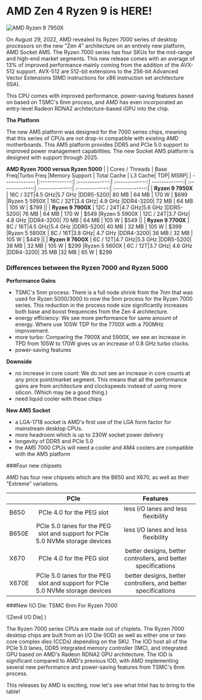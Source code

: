 # AMD Zen 4 Ryzen 9 is HERE!
![AMD Ryzen 9 7950X](https://images.anandtech.com/doci/17585/Ryzen%209%207950X%20Feature_678x452.jpg)

On August 29, 2022, AMD revealed its Ryzen 7000 series of desktop processors on the new "Zen 4" architecture on an entirely new platform, AMD Socket AM5. The Ryzen 7000 series has four SKUs for the mid-range and high-end market segments. This new release comes with an average of 13% of improved performance mainly coming from the addition of the AVX-512 support. AVX-512 are 512-bit extensions to the 256-bit Advanced Vector Extensions SIMD instructions for x86 instruction set architecture (ISA). 

This CPU comes with improved performance, power-saving features based on based on TSMC's 6nm process, and AMD has even incorporated an entry-level Radeon RDNA2 architecture-based iGPU into the chip.

**The Platform**

The new AM5 platform was designed for the 7000 series chips, meaning that this series of CPUs are not drop-in compatible with existing AMD motherboards. This AM5 platform provides DDR5 and PCIe 5.0 support to improved power management capabilities. The new Socket AM5 platform is designed with support through 2025. 


**AMD Ryzen 7000 versus Ryzen 5000**
|               |   Cores / Threads  | Base Freq|Turbo Freq |Memory Support | Total Cache | L3 Cache| TDP| MSRP| 
| ------------- |:-------------:| :-------------:| :-------------:| -------------:| :-------------:| :-------------:| :-------------:| :-------------:| 
| **Ryzen 9 7950X**   | 16C / 32T|4.5 GHz|5.7 GHz |DDR5-5200| 80 MB | 64 MB | 170 W | $699
|Ryzen 5 5950X |  16C / 32T|3.4 GHz| 4.9 GHz |DDR4-3200| 72 MB | 64 MB |  105 W | $799
||
| **Ryzen 9 7900X**   | 12C / 24T|4.7 GHz|5.6 GHz |DDR5-5200| 76 MB | 64 MB | 170 W | $549
|Ryzen 5 5900X |  12C / 24T|3.7 GHz| 4.8 GHz |DDR4-3200| 70 MB | 64 MB | 105 W | $549
||
| **Ryzen 9 7700X**   | 8C / 16T|4.5 GHz|5.4 GHz |DDR5-5200| 40 MB | 32 MB | 105 W | $399
|Ryzen 5 5800X |  8C / 16T|3.8 GHz| 4.7 GHz |DDR4-3200| 36 MB | 32 MB | 105 W | $449
||
| **Ryzen 9 7600X**   | 6C / 12T|4.7 GHz|5.3 GHz |DDR5-5200| 38 MB | 32 MB | 105 W | $299
|Ryzen 5 5600X |  6C / 12T|3.7 GHz| 4.6 GHz |DDR4-3200| 35 MB |32 MB | 65 W | $299



### Differences between the Ryzen 7000 and Ryzen 5000

**Performance Gains**
* TSMC's 5nm process: There is a full node shrink from the 7nm that was used for Ryzen 5000/3000 to now the 5nm process for the Ryzen 7000 series. This reduction in the process node size significantly increases both base and boost frequencies from the Zen 4 architecture. 
* energy efficiency: We see more performance for same amount of energy. Where use 105W TDP for the 7700X with a 700MHz improvement.
* more turbo: Comparing the 7900X and 5900X, we see an increase in TPD from 105W to 170W gives us an increase of 0.8 GHz turbo clocks.
* power-saving features

**Downside**
* no increase in core count: We do not see an increase in core counts at any price point/market segment. This means that all the performance gains are from architecture and clockspeeds instead of using more silicon. (Which may be a good thing.)
* need liquid cooler with these chips

**New AM5 Socket** 
* a LGA-1718 socket is AMD's first use of the LGA form factor for mainstream desktop CPUs.  
* more headroom which is up to 230W socket power delivery
* longevity of DDR5 and PCIe 5.0 
* the AM5 7000 CPUs will need a cooler and AM4 coolers are compatible with the AM5 platform

###Four new chipsets

AMD has four new chipsets which are the B650 and X670, as well as their "Extreme" variations. 

| | PCIe | Features|
| ------------- |:-------------:|:-------------:|
| B650|PCIe 4.0 for the PEG slot  |less I/O lanes and less flexibility
| B650E| PCIe 5.0 lanes for the PEG slot and support for PCIe 5.0 NVMe storage devices|less I/O lanes and less flexibility
| X670|PCIe 4.0 for the PEG slot | better designs, better controllers, and better specifications
| X670E| PCIe 5.0 lanes for the PEG slot and support for PCIe 5.0 NVMe storage devices|better designs, better controllers, and better specifications



###New I\O Die: TSMC 6nm For Ryzen 7000

![Zen4 I/O Die] )


The Ryzen 7000 series CPUs are made out of chiplets. The Ryzen 7000 desktop chips are built from an I/O Die (IOD) as well as either one or two core complex dies (CCDs) depending on the SKU. The IOD host all of the PCIe 5.0 lanes, DDR5 integrated memory controller (IMC), and integrated GPU based on AMD's Radeon RDNA2 GPU architecture. The IOD is significant compared to AMD's previous IOD, with AMD implementing several new performance and power-saving features from TSMC's 6nm process. 

This releases by AMD is exciting, now let's see what Intel has to bring to the table!





